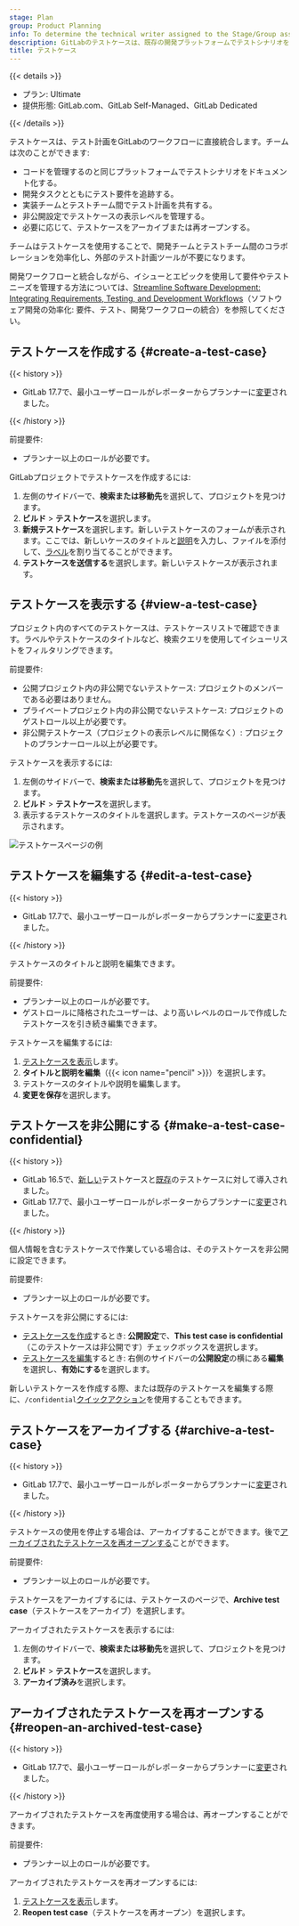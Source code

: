 ```yaml
---
stage: Plan
group: Product Planning
info: To determine the technical writer assigned to the Stage/Group associated with this page, see https://handbook.gitlab.com/handbook/product/ux/technical-writing/#assignments
description: GitLabのテストケースは、既存の開発プラットフォームでテストシナリオを作成するのに役立ちます。
title: テストケース
---
```


{{< details >}}

- プラン: Ultimate
- 提供形態: GitLab.com、GitLab Self-Managed、GitLab Dedicated

{{< /details >}}

テストケースは、テスト計画をGitLabのワークフローに直接統合します。チームは次のことができます:

- コードを管理するのと同じプラットフォームでテストシナリオをドキュメント化する。
- 開発タスクとともにテスト要件を追跡する。
- 実装チームとテストチーム間でテスト計画を共有する。
- 非公開設定でテストケースの表示レベルを管理する。
- 必要に応じて、テストケースをアーカイブまたは再オープンする。

チームはテストケースを使用することで、開発チームとテストチーム間のコラボレーションを効率化し、外部のテスト計画ツールが不要になります。

<i class="fa fa-youtube-play youtube" aria-hidden="true"></i>開発ワークフローと統合しながら、イシューとエピックを使用して要件やテストニーズを管理する方法については、[Streamline Software Development: Integrating Requirements, Testing, and Development Workflows](https://www.youtube.com/watch?v=wbfWM4y2VmM)（ソフトウェア開発の効率化: 要件、テスト、開発ワークフローの統合）を参照してください。
<!-- Video published on 2024-02-21 -->

## テストケースを作成する {#create-a-test-case}

{{< history >}}

- GitLab 17.7で、最小ユーザーロールがレポーターからプランナーに[変更](https://gitlab.com/gitlab-org/gitlab/-/merge_requests/169256)されました。

{{< /history >}}

前提要件:

- プランナー以上のロールが必要です。

GitLabプロジェクトでテストケースを作成するには:

1. 左側のサイドバーで、**検索または移動先**を選択して、プロジェクトを見つけます。
1. **ビルド** > **テストケース**を選択します。
1. **新規テストケース**を選択します。新しいテストケースのフォームが表示されます。ここでは、新しいケースのタイトルと[説明](../../user/markdown.md)を入力し、ファイルを添付して、[ラベル](../../user/project/labels.md)を割り当てることができます。
1. **テストケースを送信する**を選択します。新しいテストケースが表示されます。

## テストケースを表示する {#view-a-test-case}

プロジェクト内のすべてのテストケースは、テストケースリストで確認できます。ラベルやテストケースのタイトルなど、検索クエリを使用してイシューリストをフィルタリングできます。

前提要件:

- 公開プロジェクト内の非公開でないテストケース: プロジェクトのメンバーである必要はありません。
- プライベートプロジェクト内の非公開でないテストケース: プロジェクトのゲストロール以上が必要です。
- 非公開テストケース（プロジェクトの表示レベルに関係なく）: プロジェクトのプランナーロール以上が必要です。

テストケースを表示するには:

1. 左側のサイドバーで、**検索または移動先**を選択して、プロジェクトを見つけます。
1. **ビルド** > **テストケース**を選択します。
1. 表示するテストケースのタイトルを選択します。テストケースのページが表示されます。

![テストケースページの例](img/test_case_show_v13_10.png)

## テストケースを編集する {#edit-a-test-case}

{{< history >}}

- GitLab 17.7で、最小ユーザーロールがレポーターからプランナーに[変更](https://gitlab.com/gitlab-org/gitlab/-/merge_requests/169256)されました。

{{< /history >}}

テストケースのタイトルと説明を編集できます。

前提要件:

- プランナー以上のロールが必要です。
- ゲストロールに降格されたユーザーは、より高いレベルのロールで作成したテストケースを引き続き編集できます。

テストケースを編集するには:

1. [テストケースを表示](#view-a-test-case)します。
1. **タイトルと説明を編集**（{{< icon name="pencil" >}}）を選択します。
1. テストケースのタイトルや説明を編集します。
1. **変更を保存**を選択します。

## テストケースを非公開にする {#make-a-test-case-confidential}

{{< history >}}

- GitLab 16.5で、[新しい](https://gitlab.com/gitlab-org/gitlab/-/issues/422121)テストケースと[既存](https://gitlab.com/gitlab-org/gitlab/-/issues/422120)のテストケースに対して導入されました。
- GitLab 17.7で、最小ユーザーロールがレポーターからプランナーに[変更](https://gitlab.com/gitlab-org/gitlab/-/merge_requests/169256)されました。

{{< /history >}}

個人情報を含むテストケースで作業している場合は、そのテストケースを非公開に設定できます。

前提要件:

- プランナー以上のロールが必要です。

テストケースを非公開にするには:

- [テストケースを作成](#create-a-test-case)するとき: **公開設定**で、**This test case is confidential**（このテストケースは非公開です）チェックボックスを選択します。
- [テストケースを編集](#edit-a-test-case)するとき: 右側のサイドバーの**公開設定**の横にある**編集**を選択し、**有効にする**を選択します。

新しいテストケースを作成する際、または既存のテストケースを編集する際に、`/confidential`[クイックアクション](../../user/project/quick_actions.md)を使用することもできます。

## テストケースをアーカイブする {#archive-a-test-case}

{{< history >}}

- GitLab 17.7で、最小ユーザーロールがレポーターからプランナーに[変更](https://gitlab.com/gitlab-org/gitlab/-/merge_requests/169256)されました。

{{< /history >}}

テストケースの使用を停止する場合は、アーカイブすることができます。後で[アーカイブされたテストケースを再オープンする](#reopen-an-archived-test-case)ことができます。

前提要件:

- プランナー以上のロールが必要です。

テストケースをアーカイブするには、テストケースのページで、**Archive test case**（テストケースをアーカイブ）を選択します。

アーカイブされたテストケースを表示するには:

1. 左側のサイドバーで、**検索または移動先**を選択して、プロジェクトを見つけます。
1. **ビルド** > **テストケース**を選択します。
1. **アーカイブ済み**を選択します。

## アーカイブされたテストケースを再オープンする {#reopen-an-archived-test-case}

{{< history >}}

- GitLab 17.7で、最小ユーザーロールがレポーターからプランナーに[変更](https://gitlab.com/gitlab-org/gitlab/-/merge_requests/169256)されました。

{{< /history >}}

アーカイブされたテストケースを再度使用する場合は、再オープンすることができます。

前提要件:

- プランナー以上のロールが必要です。

アーカイブされたテストケースを再オープンするには:

1. [テストケースを表示](#view-a-test-case)します。
1. **Reopen test case**（テストケースを再オープン）を選択します。
